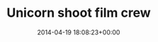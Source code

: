 ---
title:		"Unicorn shoot film crew"
type:		"photos"
mediatype:		"upload"
location:		"Berlin, Germany"
date:		"2014-04-19 18:08:23+00:00"
album:		"people"
filename:		"crew-camera-checking.md"
series:		"unicorns"
cl_public_id:		"people/crew-camera-checking"
cl_version:		1497005388
format:		"tiff"
bytes:		4941520
width:		2158
height:		1440
colours:
- "#162730"
- "#8EC66C"
- "#316687"
- "#D1C2B6"
- "#A8CA71"
- "#4E8FBA"
- "#806553"
- "#5E9345"
- "#877B6F"
- "#3A3121"
- "#E4EBF1"
- "#7D6B52"
- "#2E3535"
- "#382A22"
- "#3B3833"
- "#C09A83"
- "#E1E6EE"
- "#C4C8A7"
- "#C0A985"
- "#759049"
- "#C1C983"
- "#101A19"
- "#808172"
exposure_mode:		"Auto"
program:		"Program AE"
aperture:		"2.8"
focal_length:		"70.0 mm"
iso:		"100"
shutter_speed:		"1/60"
metering:		"Multi-segment"
flash:		"Off, Did not fire"
white_balance:		"Custom"
colour_temp:		"4100"
has_crop:		"false"
orientation:		"Horizontal (normal)"
camera_model:		"NIKON D800"
lens_info:		"70-200mm f/2.8"
artist: "Matt Finucane"
x_resolution:		"300"
y_resolution:		"300"
---